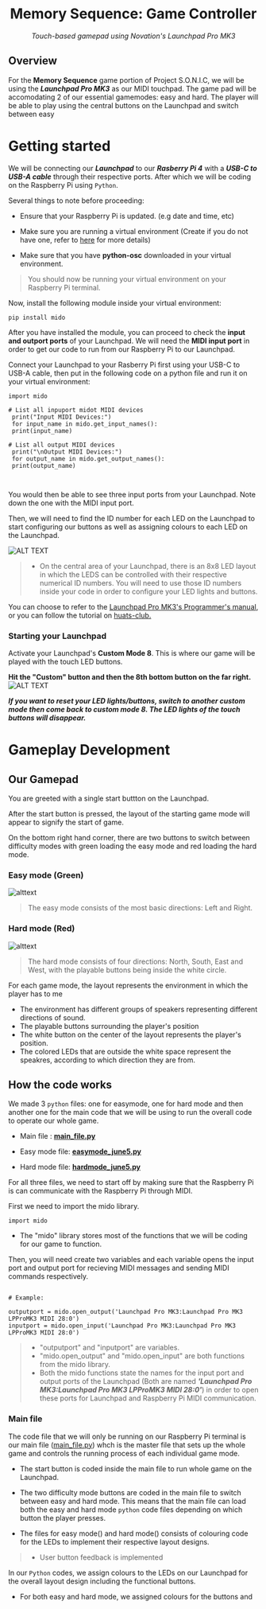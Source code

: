 

<h1 align="center">
Memory Sequence: Game Controller
</h1>

<p align="center">
<i align="center">Touch-based gamepad using Novation's Launchpad Pro MK3 </i>
</p>









## Overview
For the **Memory Sequence** game portion of Project S.O.N.I.C, we will be using the ***Launchpad Pro MK3*** as our MIDI touchpad. The game pad will be accomodating 2 of our essential gamemodes: easy and hard. The player will be able to play using the central buttons on the Launchpad and switch between easy 






# Getting started


We will be connecting our ***Launchpad*** to our ***Rasberry Pi 4*** with a ***USB-C to USB-A cable*** through their respective ports. After which we will be coding on the Raspberry Pi using ```Python```. 

Several things to note before proceeding:

-  Ensure that your Raspberry Pi is updated. (e.g date and time, etc) 

-  Make sure you are running a virtual environment (Create if you do not have one, refer to [here](https://github.com/huats-club/mts_sensor_cookbook/blob/main/0.%20virtual_environment/venv.md) for more details)

-  Make sure that you have **python-osc** downloaded in your virtual environment.

> You should now be running your virtual environment on your Raspberry Pi terminal.


Now, install the following module inside your virtual environment:





     
    pip install mido
     
  After you have installed the module, you can proceed to check the **input and outport ports** of your Launchpad. We will need the **MIDI input port** in order to get our code to run from our Raspberry Pi to our Launchpad.  
       
     
   Connect your Launchpad to your Rasberry Pi first using your USB-C to USB-A cable, then put in the following code on a python file and run it on your virtual environment:
   ```
import mido

# List all inpuport midot MIDI devices
    print("Input MIDI Devices:")
    for input_name in mido.get_input_names():
    print(input_name)

# List all output MIDI devices
    print("\nOutput MIDI Devices:")
    for output_name in mido.get_output_names():
    print(output_name)

     
  ```
     
You would then be able to see three input ports from your Launchpad. Note down the one with the MIDI input port.
     
Then, we will need to find the ID number for each LED on the Launchpad to start configuring our buttons as well as assigning colours to each LED on the Launchpad. 


![ALT TEXT](./assets/buttonids.png) 

>- On the central area of your Launchpad, there is an 8x8 LED layout in which the LEDS can be controlled with their respective numerical ID numbers. You will need to use those ID numbers inside your code in order to configure your LED lights and buttons.     

You can choose to refer to the [Launchpad Pro MK3's Programmer's manual](https://fael-downloads-prod.focusrite.com/customer/prod/s3fs-public/downloads/LPP3_prog_ref_guide_200415.pdf), or you can follow the tutorial on [huats-club.](https://github.com/huats-club/mts_sensor_cookbook/blob/main/4.%20midi/midi.md)


### Starting your Launchpad
Activate your Launchpad's **Custom Mode 8**. This is where our game will be played with the touch LED buttons. 

**Hit the "Custom" button and then the 8th bottom button on the far right.**
![ALT TEXT](./assets/launchpadpromk3pad.jpg) 









 

 ***If you want to reset your LED lights/buttons, switch to another custom mode then come back to custom mode 8. The LED lights of the touch buttons will disappear.***




# Gameplay Development

## Our Gamepad




You are greeted with a single start buttton on the Launchpad.
 
 After the start button is pressed, the layout of the starting game mode will appear to signify the start of game. 
 
 On the bottom right hand corner,
 there are two buttons to switch between difficulty modes with green loading the easy mode and red loading the hard mode.





 
 ### Easy mode (Green)
 
 ![alttext](./assets/easymode.jpeg)



 >The easy mode consists of the most basic directions: Left and Right.
 ### Hard mode (Red)

 ![alttext](./assets/hardmode.jpeg)
 >The hard mode consists of four directions: North, South, East and West, with the playable buttons being inside the white circle.

For each game mode, the layout represents the environment in which the player has to me
- The environment has different groups of speakers representing different directions of sound.
- The playable buttons surrounding the player's position
- The white button on the center of the layout represents the player's position.
- The colored LEDs that are outside the white space represent the speakres, according to which direction they are from.



## How the code works


We made 3 ```python``` files: one for easymode, one for hard mode and then another one for the main code that we will be using to run the overall code to operate our whole game.

- Main file : **[main_file.py](https://github.com/uselesskcid/EGL314-Project-S.O.N.I.C-Team-C-POC/blob/main/Launchpad%20Pro............../main_file.py)**

- Easy mode file: **[easymode_june5.py](https://github.com/uselesskcid/EGL314-Project-S.O.N.I.C-Team-C-POC)**

- Hard mode file: **[hardmode_june5.py](https://github.com/uselesskcid/EGL314-Project-S.O.N.I.C-Team-C-POC/blob/main/Launchpad%20Pro/hardmode_june5.py)**

For all three files, we need to start off by making sure that the Raspberry Pi is can communicate with the Raspberry Pi through MIDI.

First we need to import the mido library.
```
import mido
```
 -  The "mido" library stores most of the functions that we will be coding for our game to function.

Then, you will need create two variables and each variable opens the input port and output port for recieving MIDI messages and sending MIDI commands respectively.

```

# Example:

outputport = mido.open_output('Launchpad Pro MK3:Launchpad Pro MK3 LPProMK3 MIDI 28:0')
inputport = mido.open_input('Launchpad Pro MK3:Launchpad Pro MK3 LPProMK3 MIDI 28:0')
```
>  - "outputport" and "inputport" are variables.
>  - "mido.open_output" and "mido.open_input" are both functions from the mido library.
> - Both the mido functions state the names for the input port and output ports of the Launchpad (Both are named ***'Launchpad Pro MK3:Launchpad Pro MK3 LPProMK3 MIDI 28:0'***) in order to open these ports for Launchpad and Raspberry Pi MIDI communication.

### Main file

The code file that we will only be running on our Raspberry Pi terminal is our main file ([main_file.py](https://github.com/uselesskcid/EGL314-Project-S.O.N.I.C-Team-C-POC/blob/main/Launchpad%20Pro............../main_file.py)) whch is the master file that sets up the whole game and  controls the running process of each individual game mode. 
 - The start button is coded inside the main file to run whole game on the Launchpad.
 - The two difficulty mode buttons are coded in the main file to switch between easy and hard mode. This means that the main file can load both the easy and hard mode ```python``` code files depending on which button the player presses.

- The files for easy mode() and hard mode() consists of colouring code for the LEDs to implement their respective layout designs. 
> - User button feedback is implemented


 

In our ```Python``` codes, we assign colours to the LEDs on our Launchpad for the overall layout design including the functional buttons. 

- For both easy and hard mode, we assigned colours for the buttons and 



